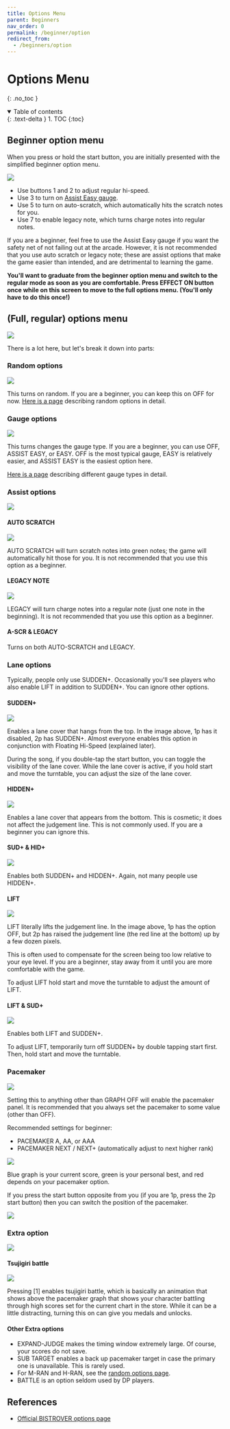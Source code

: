 ```yaml
---
title: Options Menu
parent: Beginners
nav_order: 0
permalink: /beginner/option
redirect_from:
  - /beginners/option
---
```


# Options Menu
{: .no_toc }

<details open markdown="block">
  <summary>
    Table of contents
  </summary>
  {: .text-delta }
1. TOC
{:toc}
</details>

## Beginner option menu

When you press or hold the start button, you are initially presented with the simplified beginner option menu.

![](/assets/img/option/option_menu_beginner.jpg)

* Use buttons 1 and 2 to adjust regular hi-speed.
* Use 3 to turn on [Assist Easy gauge](/c_gauge.html#assist-easy-gauge).
* Use 5 to turn on auto-scratch, which automatically hits the scratch notes for you.
* Use 7 to enable legacy note, which turns charge notes into regular notes.

If you are a beginner, feel free to use the Assist Easy gauge if you want the safety net of not failing out at the arcade. However, it is not recommended that you use auto scratch or legacy note; these are assist options that make the game easier than intended, and are detrimental to learning the game.

**You'll want to graduate from the beginner option menu and switch to the regular mode as soon as you are comfortable. Press EFFECT ON button once while on this screen to move to the full options menu. (You'll only have to do this once!)**

## (Full, regular) options menu

![](/assets/img/option/option_menu_full.jpg)

There is a lot here, but let's break it down into parts:

### Random options

![](/assets/img/option/random.png)

This turns on random. If you are a beginner, you can keep this on OFF for now. [Here is a page](/compendium/random) describing random options in detail.

### Gauge options

![](/assets/img/option/gauge.png)

This turns changes the gauge type. If you are a beginner, you can use OFF, ASSIST EASY, or EASY. OFF is the most typical gauge, EASY is relatively easier, and ASSIST EASY is the easiest option here.

[Here is a page](/compendium/gauge) describing different gauge types in detail.

### Assist options

![](/assets/img/option/assist.png)

#### AUTO SCRATCH

![](/assets/img/option/autoscratch.jpg)

AUTO SCRATCH will turn scratch notes into green notes; the game will automatically hit those for you. It is not recommended that you use this option as a beginner.

#### LEGACY NOTE

![](/assets/img/option/legacy.jpg)

LEGACY will turn charge notes into a regular note (just one note in the beginning). It is not recommended that you use this option as a beginner.

#### A-SCR & LEGACY

Turns on both AUTO-SCRATCH and LEGACY.

### Lane options

Typically, people only use SUDDEN+. Occasionally you'll see players who also enable LIFT in addition to SUDDEN+. You can ignore other options.

#### SUDDEN+

![](/assets/img/option/sudplus.jpg)

Enables a lane cover that hangs from the top. In the image above, 1p has it disabled, 2p has SUDDEN+. Almost everyone enables this option in conjunction with Floating Hi-Speed (explained later).

During the song, if you double-tap the start button, you can toggle the visibility of the lane cover. While the lane cover is active, if you hold start and move the turntable, you can adjust the size of the lane cover.

#### HIDDEN+

![](/assets/img/option/hidplus.jpg)

Enables a lane cover that appears from the bottom. This is cosmetic; it does not affect the judgement line. This is not commonly used. If you are a beginner you can ignore this.

#### SUD+ & HID+

![](/assets/img/option/hid_sud.jpg)

Enables both SUDDEN+ and HIDDEN+. Again, not many people use HIDDEN+.

#### LIFT

![](/assets/img/option/lift.jpg)

LIFT literally lifts the judgement line. In the image above, 1p has the option OFF, but 2p has raised the judgement line (the red line at the bottom) up by a few dozen pixels.

This is often used to compensate for the screen being too low relative to your eye level. If you are a beginner, stay away from it until you are more comfortable with the game.

To adjust LIFT hold start and move the turntable to adjust the amount of LIFT.

#### LIFT & SUD+

![](/assets/img/option/lift_sud.jpg)

Enables both LIFT and SUDDEN+.

To adjust LIFT, temporarily turn off SUDDEN+ by double tapping start first. Then, hold start and move the turntable.

### Pacemaker

![](/assets/img/option/pacemaker.png)

Setting this to anything other than GRAPH OFF will enable the pacemaker panel. It is recommended that you always set the pacemaker to some value (other than OFF).

Recommended settings for beginner:
* PACEMAKER A, AA, or AAA
* PACEMAKER NEXT / NEXT+ (automatically adjust to next higher rank)

![](/assets/img/option/pacemaker_ingame.jpg)

Blue graph is your current score, green is your personal best, and red depends on your pacemaker option.

If you press the start button opposite from you (if you are 1p, press the 2p start button) then you can switch the position of the pacemaker.

![](/assets/img/option/pacemaker_ingame_closer.jpg)

### Extra option

![](/assets/img/option/extra.png)

#### Tsujigiri battle

![](/assets/img/option/tsujigiri.png)

Pressing [1] enables tsujigiri battle, which is basically an animation that shows above the pacemaker graph that shows your character battling through high scores set for the current chart in the store. While it can be a little distracting, turning this on can give you medals and unlocks.

#### Other Extra options

* EXPAND-JUDGE makes the timing window extremely large. Of course, your scores do not save.
* SUB TARGET enables a back up pacemaker target in case the primary one is unavailable. This is rarely used.
* For M-RAN and H-RAN, see the [random options page](/compendium/random).
* BATTLE is an option seldom used by DP players.

## References

* [Official BISTROVER options page](https://p.eagate.573.jp/game/2dx/28/howto/play/option.html)
